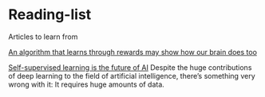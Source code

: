 # Reading-list
Articles to learn from

[An algorithm that learns through rewards may show how our brain does too](https://www.technologyreview.com/s/615054/deepmind-ai-reiforcement-learning-reveals-dopamine-neurons-in-brain/?utm_medium=tr_social&utm_campaign=site_visitor.unpaid.engagement&utm_source=Twitter#Echobox=1580224507)

[Self-supervised learning is the future of AI](https://thenextweb.com/neural/2020/04/05/self-supervised-learning-is-the-future-of-ai-syndication/)
Despite the huge contributions of deep learning to the field of artificial intelligence, there’s something very wrong with it: It requires huge amounts of data.
